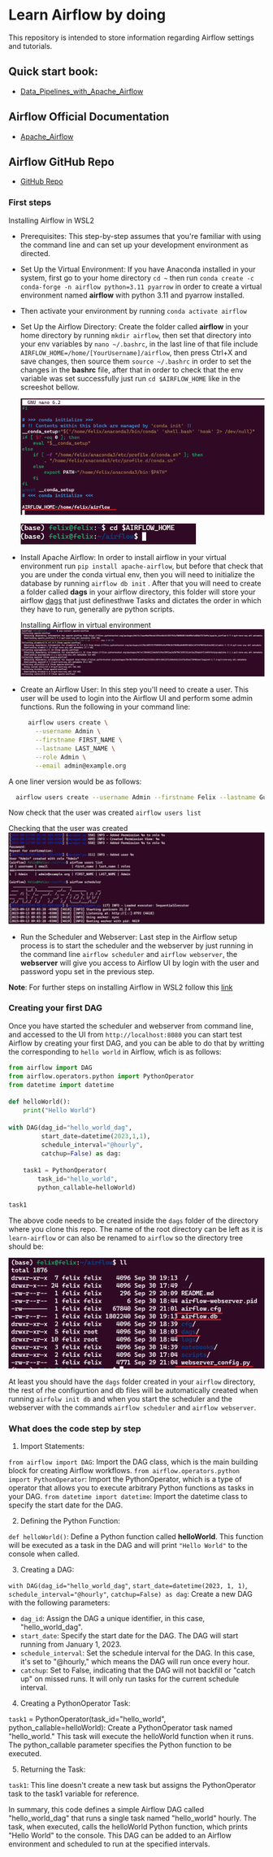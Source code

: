 # Learn Airflow by doing

This repository is intended to store information regarding Airflow settings and tutorials.

## Quick start book:

* [Data_Pipelines_with_Apache_Airflow](https://biconsult.ru/files/Data_warehouse/Bas_P_Harenslak%2C_Julian_Rutger_de_Ruiter_Data_Pipelines_with_Apache.pdf)

## Airflow Official Documentation

* [Apache_Airflow](https://airflow.apache.org/docs/apache-airflow/stable/index.html)

## Airflow GitHub Repo

* [GitHub Repo](https://github.com/BasPH/data-pipelines-with-apache-airflow/tree/master)

### First steps

Installing Airflow in WSL2

* Prerequisites: This step-by-step assumes that you're familiar with using the command line and can set up your development environment as directed.
* Set Up the Virtual Environment: If you have Anaconda installed in your system, first go to your home directory `cd ~` then run `conda create -c conda-forge -n airflow python=3.11 pyarrow` in order to create a virtual environment named **airflow** with python 3.11 and pyarrow installed.
* Then activate your environment by running `conda activate airflow`
* Set Up the Airflow Directory: Create the folder called **airflow** in your home directory by running `mkdir airflow`, then set that directory into your env variables by `nano ~/.bashrc`, in the last line of that file include `AIRFLOW_HOME=/home/[YourUsername]/airflow`, then press Ctrl+X and save changes, then source them `source ~/.bashrc` in order to set the changes in the **bashrc** file, after that in order to check that the env variable was set successfully just run `cd $AIRFLOW_HOME` like in the screeshot bellow.
   
  ![bashrc](img/bashrc.png)

  ![airflowhome](img/airflow_home.png)
  
* Install Apache Airflow: In order to install airflow in your virtual environment run `pip install apache-airflow`, but before that check that you are under the conda virtual env, then you will need to initialize the database by running `airflow db init` . After that you will need to create a folder called **dags** in your airflow directory, this folder will store your airflow [dags](https://airflow.apache.org/docs/apache-airflow/stable/core-concepts/dags.html) that just definesthwe Tasks and dictates the order in which they have to run, generally are python scripts.
    
  Installing Airflow in virtual environment
  ![installairflow](img/installing_airflow.png)

* Create an Airflow User: In this step you'll need to create a user. This user will be used to login into the Airflow UI and perform some admin functions. Run the following in your command line:
  
  ```bash
    airflow users create \
      --username Admin \
      --firstname FIRST_NAME \
      --lastname LAST_NAME \
      --role Admin \
      --email admin@example.org
  ```

A one liner version would be as follows:

  ```bash
    airflow users create --username Admin --firstname Felix --lastname Gutierrez --role Admin --email felixvidalgu@gmail.com
  ```

  Now check that the user was created `airflow users list` 

  Checking that the user was created
  ![usercreated](img/user_created.png)

* Run the Scheduler and Webserver: Last step in the Airflow setup process is to start the scheduler and the webserver by just running in the command line `airflow scheduler` and `airflow webserver`, the **webserver** will give you access to Airflow UI by login with the user and password yopu set in the previous step. 

**Note**: For further steps on installing Airflow in WSL2 follow this [link](https://www.freecodecamp.org/news/install-apache-airflow-on-windows-without-docker/)

### Creating your first DAG

Once you have started the scheduler and webserver from command line, and accessed to the UI from `http://localhost:8080` you can start test Airflow by creating your first DAG, and you can be able to do that by writting the corresponding to `hello world` in Airflow, wfich is as follows:

```python
from airflow import DAG
from airflow.operators.python import PythonOperator
from datetime import datetime

def helloWorld():
    print("Hello World")

with DAG(dag_id="hello_world_dag",
         start_date=datetime(2023,1,1),
         schedule_interval="@hourly",
         catchup=False) as dag:

    task1 = PythonOperator(
        task_id="hello_world",
        python_callable=helloWorld)

task1
```

The above code needs to be created inside the `dags` folder of the directory where you clone this repo. The name of the root directory can be left as it is `learn-airflow` or can also be renamed to `airflow` so the directory tree should be:

  ![airflow_directory](img/airflow_directory.png)

At least you should have the `dags` folder created in your `airflow` directory, the rest of rhe configurtion and db files will be automatically created when running `airfolw init db` and when you start the scheduler and the webserver with the commands `airflow scheduler` and `airflow webserver`.

### What does the code step by step

1. Import Statements:

`from airflow import DAG`: Import the DAG class, which is the main building block for creating Airflow workflows.
`from airflow.operators.python import PythonOperator`: Import the PythonOperator, which is a type of operator that allows you to execute arbitrary Python functions as tasks in your DAG.
`from datetime import datetime`: Import the datetime class to specify the start date for the DAG.

2. Defining the Python Function:

`def helloWorld()`: Define a Python function called **helloWorld**. This function will be executed as a task in the DAG and will print `"Hello World"` to the console when called.

3. Creating a DAG:

`with DAG(dag_id="hello_world_dag"`, `start_date=datetime(2023, 1, 1)`, `schedule_interval="@hourly"`, `catchup=False) as dag`: Create a new DAG with the following parameters:
* `dag_id`: Assign the DAG a unique identifier, in this case, "hello_world_dag".
* `start_date`: Specify the start date for the DAG. The DAG will start running from January 1, 2023.
* `schedule_interval`: Set the schedule interval for the DAG. In this case, it's set to "@hourly," which means the DAG will run once every hour.
* `catchup`: Set to False, indicating that the DAG will not backfill or "catch up" on missed runs. It will only run tasks for the current schedule interval.

4. Creating a PythonOperator Task:

`task1` = PythonOperator(task_id="hello_world", python_callable=helloWorld): Create a PythonOperator task named "hello_world." This task will execute the helloWorld function when it runs. The python_callable parameter specifies the Python function to be executed.

5. Returning the Task:

`task1`: This line doesn't create a new task but assigns the PythonOperator task to the task1 variable for reference.

In summary, this code defines a simple Airflow DAG called "hello_world_dag" that runs a single task named "hello_world" hourly. The task, when executed, calls the helloWorld Python function, which prints "Hello World" to the console. This DAG can be added to an Airflow environment and scheduled to run at the specified intervals.

